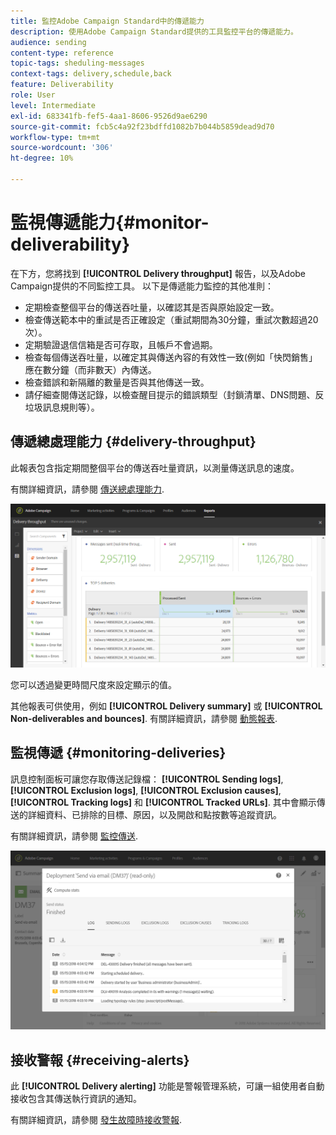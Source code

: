 ```yaml
---
title: 監控Adobe Campaign Standard中的傳遞能力
description: 使用Adobe Campaign Standard提供的工具監控平台的傳遞能力。
audience: sending
content-type: reference
topic-tags: sheduling-messages
context-tags: delivery,schedule,back
feature: Deliverability
role: User
level: Intermediate
exl-id: 683341fb-fef5-4aa1-8606-9526d9ae6290
source-git-commit: fcb5c4a92f23bdffd1082b7b044b5859dead9d70
workflow-type: tm+mt
source-wordcount: '306'
ht-degree: 10%

---
```


# 監視傳遞能力{#monitor-deliverability}

在下方，您將找到 **[!UICONTROL Delivery throughput]** 報告，以及Adobe Campaign提供的不同監控工具。 以下是傳遞能力監控的其他准則：
* 定期檢查整個平台的傳送吞吐量，以確認其是否與原始設定一致。
* 檢查傳送範本中的重試是否正確設定（重試期間為30分鐘，重試次數超過20次）。
* 定期驗證退信信箱是否可存取，且帳戶不會過期。
* 檢查每個傳送吞吐量，以確定其與傳送內容的有效性一致(例如「快閃銷售」應在數分鐘（而非數天）內傳送。
* 檢查錯誤和新隔離的數量是否與其他傳送一致。
* 請仔細查閱傳送記錄，以檢查醒目提示的錯誤類型（封鎖清單、DNS問題、反垃圾訊息規則等）。

## 傳遞總處理能力 {#delivery-throughput}

此報表包含指定期間整個平台的傳送吞吐量資訊，以測量傳送訊息的速度。

有關詳細資訊，請參閱 [傳送總處理能力](../../reporting/using/delivery-throughput.md).

![](assets/delivery_reports_1.png)

您可以透過變更時間尺度來設定顯示的值。

其他報表可供使用，例如 **[!UICONTROL Delivery summary]** 或 **[!UICONTROL Non-deliverables and bounces]**. 有關詳細資訊，請參閱 [動態報表](../../reporting/using/about-dynamic-reports.md).

## 監視傳遞 {#monitoring-deliveries}

訊息控制面板可讓您存取傳送記錄檔： **[!UICONTROL Sending logs]**, **[!UICONTROL Exclusion logs]**, **[!UICONTROL Exclusion causes]**, **[!UICONTROL Tracking logs]** 和 **[!UICONTROL Tracked URLs]**. 其中會顯示傳送的詳細資料、已排除的目標、原因，以及開啟和點按數等追蹤資訊。

有關詳細資訊，請參閱 [監控傳送](../../sending/using/monitoring-a-delivery.md).

![](assets/sending_delivery1.png)

## 接收警報 {#receiving-alerts}

此 **[!UICONTROL Delivery alerting]** 功能是警報管理系統，可讓一組使用者自動接收包含其傳送執行資訊的通知。

有關詳細資訊，請參閱 [發生故障時接收警報](../../sending/using/receiving-alerts-when-failures-happen.md).

<!--## External tools (#external-tools)

### Signal Spam {#signal-spam}

Signal Spam is a French service which offers anonymized feedback loop reporting for French ISPs (Orange, SFR).

This service allows you to follow the reputation of the French ISPs and track customers' activity evolution.

Signal Spam also provides direct complaints that end users log through a dedicated interface. Those complaints are then quarantined from the email address database.

### 250ok {#solution-250ok}

250ok is a monitoring solution which provides IP and domain denylists, as well as reputation indicators.

The information provided is real-time, which allows for a pro-active assistance. 250ok a complementary solution to the Adobe deliverability internal tools.-->
